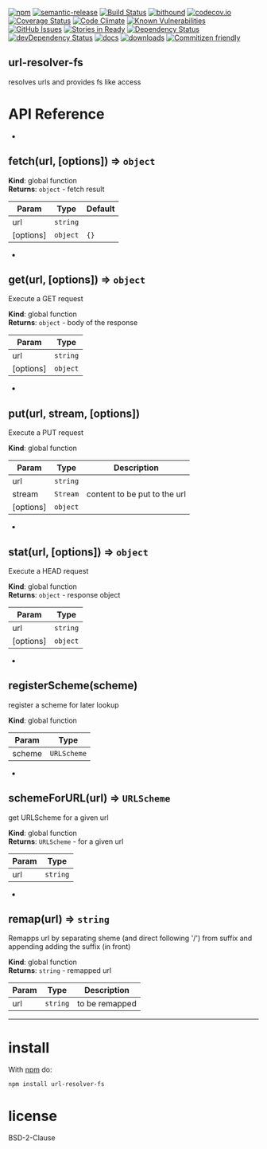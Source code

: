 [![npm](https://img.shields.io/npm/v/url-resolver-fs.svg)](https://www.npmjs.com/package/url-resolver-fs)
[![semantic-release](https://img.shields.io/badge/%20%20%F0%9F%93%A6%F0%9F%9A%80-semantic--release-e10079.svg)](https://github.com/arlac77/url-resolver-fs)
[![Build Status](https://secure.travis-ci.org/arlac77/url-resolver-fs.png)](http://travis-ci.org/arlac77/url-resolver-fs)
[![bithound](https://www.bithound.io/github/arlac77/url-resolver-fs/badges/score.svg)](https://www.bithound.io/github/arlac77/url-resolver-fs)
[![codecov.io](http://codecov.io/github/arlac77/url-resolver-fs/coverage.svg?branch=master)](http://codecov.io/github/arlac77/url-resolver-fs?branch=master)
[![Coverage Status](https://coveralls.io/repos/arlac77/url-resolver-fs/badge.svg)](https://coveralls.io/r/arlac77/url-resolver-fs)
[![Code Climate](https://codeclimate.com/github/arlac77/url-resolver-fs/badges/gpa.svg)](https://codeclimate.com/github/arlac77/url-resolver-fs)
[![Known Vulnerabilities](https://snyk.io/test/github/arlac77/url-resolver-fs/badge.svg)](https://snyk.io/test/github/arlac77/url-resolver-fs)
[![GitHub Issues](https://img.shields.io/github/issues/arlac77/url-resolver-fs.svg?style=flat-square)](https://github.com/arlac77/url-resolver-fs/issues)
[![Stories in Ready](https://badge.waffle.io/arlac77/url-resolver-fs.svg?label=ready&title=Ready)](http://waffle.io/arlac77/url-resolver-fs)
[![Dependency Status](https://david-dm.org/arlac77/url-resolver-fs.svg)](https://david-dm.org/arlac77/url-resolver-fs)
[![devDependency Status](https://david-dm.org/arlac77/url-resolver-fs/dev-status.svg)](https://david-dm.org/arlac77/url-resolver-fs#info=devDependencies)
[![docs](http://inch-ci.org/github/arlac77/url-resolver-fs.svg?branch=master)](http://inch-ci.org/github/arlac77/url-resolver-fs)
[![downloads](http://img.shields.io/npm/dm/url-resolver-fs.svg?style=flat-square)](https://npmjs.org/package/url-resolver-fs)
[![Commitizen friendly](https://img.shields.io/badge/commitizen-friendly-brightgreen.svg)](http://commitizen.github.io/cz-cli/)

url-resolver-fs
-------------------
resolves urls and provides fs like access

# API Reference

* <a name="fetch"></a>

## fetch(url, [options]) ⇒ <code>object</code>
**Kind**: global function  
**Returns**: <code>object</code> - fetch result  

| Param | Type | Default |
| --- | --- | --- |
| url | <code>string</code> |  | 
| [options] | <code>object</code> | <code>{}</code> | 


* <a name="get"></a>

## get(url, [options]) ⇒ <code>object</code>
Execute a GET request

**Kind**: global function  
**Returns**: <code>object</code> - body of the response  

| Param | Type |
| --- | --- |
| url | <code>string</code> | 
| [options] | <code>object</code> | 


* <a name="put"></a>

## put(url, stream, [options])
Execute a PUT request

**Kind**: global function  

| Param | Type | Description |
| --- | --- | --- |
| url | <code>string</code> |  |
| stream | <code>Stream</code> | content to be put to the url |
| [options] | <code>object</code> |  |


* <a name="stat"></a>

## stat(url, [options]) ⇒ <code>object</code>
Execute a HEAD request

**Kind**: global function  
**Returns**: <code>object</code> - response object  

| Param | Type |
| --- | --- |
| url | <code>string</code> | 
| [options] | <code>object</code> | 


* <a name="registerScheme"></a>

## registerScheme(scheme)
register a scheme for later lookup

**Kind**: global function  

| Param | Type |
| --- | --- |
| scheme | <code>URLScheme</code> | 


* <a name="schemeForURL"></a>

## schemeForURL(url) ⇒ <code>URLScheme</code>
get URLScheme for a given url

**Kind**: global function  
**Returns**: <code>URLScheme</code> - for a given url  

| Param | Type |
| --- | --- |
| url | <code>string</code> | 


* <a name="remap"></a>

## remap(url) ⇒ <code>string</code>
Remapps url by separating sheme (and direct following '/') from suffix
and appending adding the suffix (in front)

**Kind**: global function  
**Returns**: <code>string</code> - remapped url  

| Param | Type | Description |
| --- | --- | --- |
| url | <code>string</code> | to be remapped |


* * *

# install

With [npm](http://npmjs.org) do:

```shell
npm install url-resolver-fs
```

license
=======

BSD-2-Clause
